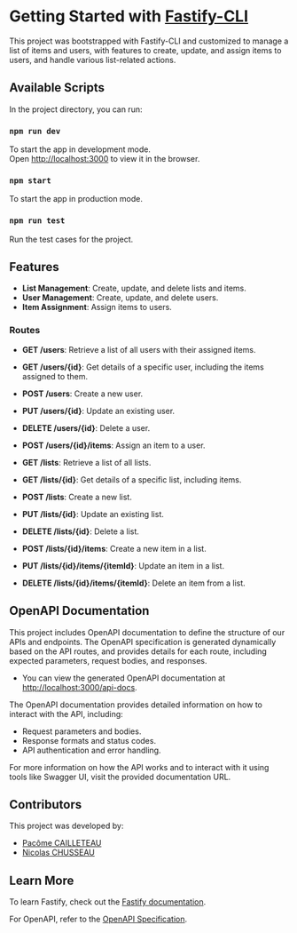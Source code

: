# Getting Started with [Fastify-CLI](https://www.npmjs.com/package/fastify-cli)

This project was bootstrapped with Fastify-CLI and customized to manage a list of items and users, with features to create, update, and assign items to users, and handle various list-related actions.

## Available Scripts

In the project directory, you can run:

### `npm run dev`

To start the app in development mode.\
Open [http://localhost:3000](http://localhost:3000) to view it in the browser.

### `npm start`

To start the app in production mode.

### `npm run test`

Run the test cases for the project.

## Features

- **List Management**: Create, update, and delete lists and items.
- **User Management**: Create, update, and delete users.
- **Item Assignment**: Assign items to users.

### Routes

- **GET /users**: Retrieve a list of all users with their assigned items.
- **GET /users/{id}**: Get details of a specific user, including the items assigned to them.
- **POST /users**: Create a new user.
- **PUT /users/{id}**: Update an existing user.
- **DELETE /users/{id}**: Delete a user.
- **POST /users/{id}/items**: Assign an item to a user.

- **GET /lists**: Retrieve a list of all lists.
- **GET /lists/{id}**: Get details of a specific list, including items.
- **POST /lists**: Create a new list.
- **PUT /lists/{id}**: Update an existing list.
- **DELETE /lists/{id}**: Delete a list.
- **POST /lists/{id}/items**: Create a new item in a list.
- **PUT /lists/{id}/items/{itemId}**: Update an item in a list.
- **DELETE /lists/{id}/items/{itemId}**: Delete an item from a list.

## OpenAPI Documentation

This project includes OpenAPI documentation to define the structure of our APIs and endpoints. The OpenAPI specification is generated dynamically based on the API routes, and provides details for each route, including expected parameters, request bodies, and responses.

- You can view the generated OpenAPI documentation at [http://localhost:3000/api-docs](http://localhost:3000/api-docs).

The OpenAPI documentation provides detailed information on how to interact with the API, including:

- Request parameters and bodies.
- Response formats and status codes.
- API authentication and error handling.

For more information on how the API works and to interact with it using tools like Swagger UI, visit the provided documentation URL.

## Contributors

This project was developed by:

- [Pacôme CAILLETEAU](https://github.com/PacomeCailleteau)
- [Nicolas CHUSSEAU](https://github.com/NicolasChusseau)

## Learn More

To learn Fastify, check out the [Fastify documentation](https://fastify.dev/docs/latest/).

For OpenAPI, refer to the [OpenAPI Specification](https://swagger.io/specification/).
